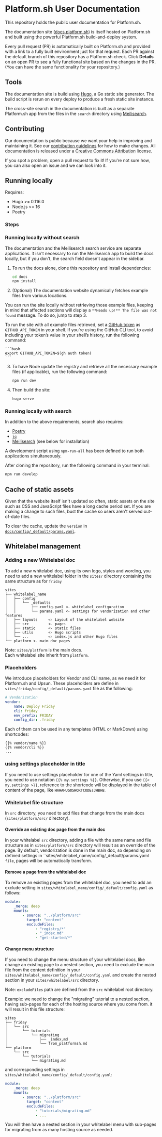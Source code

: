 # Platform.sh User Documentation

This repository holds the public user documentation for Platform.sh.

The documentation site ([docs.platform.sh](https://docs.platform.sh/)) is itself hosted on Platform.sh
and built using the powerful Platform.sh build-and-deploy system.

Every pull request (PR) is automatically built on Platform.sh
and provided with a link to a fully built environment just for that request.
Each PR against the default branch of this repository has a Platform.sh check.
Click **Details** on an open PR to see a fully functional site based on the changes in the PR.
(You can have the same functionality for your repository.)

## Tools

The documentation site is build using [Hugo](https://gohugo.io), a Go static site generator.
The build script is rerun on every deploy to produce a fresh static site instance.

The cross-site search in the documentation is built as a separate Platform.sh app
from the files in the `search` directory using [Meilisearch](https://www.meilisearch.com/).

## Contributing

Our documentation is public because we want your help in improving and maintaining it.
See our [contribution guidelines](CONTRIBUTING.md) for how to make changes.
All documentation is released under a [Creative Commons Attribution](LICENSE.md) license.

If you spot a problem, open a pull request to fix it!
If you're not sure how, you can also open an issue and we can look into it.

## Running locally

Requires:

* Hugo >= 0.116.0
* Node.js >= 16
* Poetry

### Steps

### Running locally without search

The documentation and the Meilisearch search service are separate applications.
It isn't necessary to run the Meilisearch app to build the docs locally,
but if you don't, the search field doesn't appear in the sidebar.

1. To run the docs alone, clone this repository and install dependencies:

    ```bash
    cd docs
    npm install
    ```

2. (Optional) The documentation website dynamically fetches example files from various locations.

You can run the site locally without retrieving those example files, keeping in mind that affected sections will display a `**Heads up!** The file was not found` message. To do so, jump to step 3.

To run the site with all example files retrieved, set a [GitHub token](https://github.com/settings/tokens) as `GITHUB_API_TOKEN` in your shell.
If you’re using the GitHub CLI tool, to avoid including your token’s value in your shell’s history, run the following command:

    ```bash
    export GITHUB_API_TOKEN=$(gh auth token)
    ```
3. To have Node update the registry and retrieve all the necessary example files (if applicable), run the following command:

    ```bash
    npm run dev
    ```

4. Then build the site:

    ```bash
    hugo serve
    ```

### Running locally with search

In addition to the above requirements, search also requires:

* [Poetry](https://python-poetry.org/docs/)
* [`jq`](https://stedolan.github.io/jq/)
* [Meilisearch](https://www.meilisearch.com/) (see below for installation)

A development script using `npm-run-all` has been defined to run both applications simultaneously.

After cloning the repository, run the following command in your terminal:

```bash
npm run develop
```

## Cache of static assets

Given that the website itself isn't updated so often,
static assets on the site such as CSS and JavaScript files have a long cache period set.
If you are making a change to such files, bust the cache so users aren't served out-of-date files.

To clear the cache, update the `version` in [`docs/config/_default/params.yaml`](./docs/config/_default/params.yaml).


## Whitelabel management

### Adding a new Whitelabel doc
To add a new whitelabel doc, using its own logo, styles and wording, you need to add a new whitelabel folder in the ``sites/`` directory containing the same structure as for `friday`
```shell
sites
├── whitelabel_name
│   ├── config
│   │   └── _defaults
│   │       ├── config.yaml <- whitelabel configuration
│   │       └── params.yaml <- settings for vendorization and other features
│   ├── layouts     <- Layout of the whitelabel website
│   ├── src         <- pages
│   ├── static      <- static files
│   ├── utils       <- Hugo scripts
│   └── ...         <- index.js and other Hugo files
└── platform <- main doc pages
```

Note: ``sites/platform`` is the main docs.
</br>Each whitelabel site inherit from `platform`.

### Placeholders
We introduce placeholders for Vendor and CLI name, as we need it for Platform.sh and Upsun.
These placeholders are define in `sites/friday/config/_default/params.yaml` file as the following:
```yaml
# Vendorization
vendor:
    name: Deploy Friday
    cli: friday
    env_prefix: FRIDAY
    config_dir: .friday
```

Each of them can be used in any templates (HTML or MarkDown) using shortcodes:

```shell
{{% vendor/name %}}
{{% vendor/cli %}}
...
```

### using settings placeholder in title
If you need to use settings placeholder for one of the Yaml settings in title, you need to use notation ``{{% my.settings %}}``.
Otherwise, if you use `{{< my.settings >}}`, reference to the shortcode will be displayed in the table of content of the page, like `HAHAHUGOSHORTCODEs3HBHB`.

### Whitelabel file structure
In ``src`` directory, you need to add files that change from the main docs (`sites/platform/src/` directory).

#### Override an existing doc page from the main doc
In your whitelabel `src` directory, adding a file with the same name and file structure as in `sites/platform/src` directory will result as an override of the page.
By default, vendorization is done in the main doc, so depending on defined settings in ``sites/whitelabel_name/config/_default/params.yaml` file`, pages will be automatically transform.

#### Remove a page from the whitelabel doc
To remove an existing pages from the whitelabel doc, you need to add an exclude setting in ``sites/whitelabel_name/config/_default/config.yaml`` as follows:

```yaml
module:
    _merge: deep
    mounts:
        - source: "../platform/src"
          target: "content"
          excludeFiles:
              - "registry/*"
              - "_index.md"
              - "get-started/*"
```

#### Change menu structure
If you need to change the menu structure of your whitelabel docs,
like change an existing page to a nested section,
you need to exclude the main file from the content definition in your `sites/whitelabel_name/config/_default/config.yaml` and create the nested section in your ``sites/whitelabel/src`` directory.

Note: ``excludeFiles`` path are defined from the ``src`` whitelabel root directory.

Example: we need to change the "migrating" tutorial to a nested section, having sub-pages for each of the hosting source where you come from.
it will result in this file structure:
```shell
sites
├── friday
│   └── src
│       └── tutorials
│           └── migrating
│               ├── _index.md
│               └── from_platformsh.md
└── platform
    └── src
        └── tutorials
            └── migrating.md
```
and corresponding settings in ``sites/whitelabel_name/config/_default/config.yaml``:
```yaml
module:
    _merge: deep
    mounts:
        - source: "../platform/src"
          target: "content"
          excludeFiles:
              - "tutorials/migrating.md"
              - ...
```
You will then have a nested section in your whitelabel menu with sub-pages for migrating from as many hosting source as needed.
